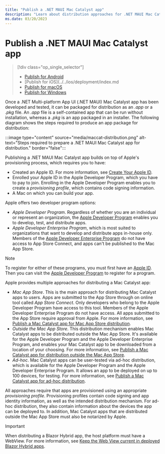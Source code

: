 ```yaml
---
title: "Publish a .NET MAUI Mac Catalyst app"
description: "Learn about distribution approaches for .NET MAUI Mac Catalyst apps."
ms.date: 03/20/2023
---
```


# Publish a .NET MAUI Mac Catalyst app

> [!div class="op_single_selector"]
>
> - [Publish for Android](../../android/deployment/overview.md)
> - [Publish for iOS](../../ios/deployment/index.md
> - [Publish for macOS](index.md)
> - [Publish for Windows](../../windows/deployment/overview.md)

Once a .NET Multi-platform App UI (.NET MAUI) Mac Catalyst app has been developed and tested, it can be packaged for distribution as an *.app* or a *.pkg* file. An *.app* file is a self-contained app that can be run without installation, whereas a *.pkg* is an app packaged in an installer. The following diagram shows the steps required to produce an app package for distribution:

:::image type="content" source="media/maccat-distribution.png" alt-text="Steps required to prepare a .NET MAUI Mac Catalyst app for distribution." border="false":::

Publishing a .NET MAUI Mac Catalyst app builds on top of Apple's provisioning process, which requires you to have:

- Created an Apple ID. For more information, see [Create Your Apple ID](https://appleid.apple.com/account).
- Enrolled your Apple ID in the Apple Developer Program, which you have to pay to join. Enrolling in the Apple Developer Program enables you to create a *provisioning profile*, which contains code signing information.
- A Mac on which you can build your app.

Apple offers two developer program options:

- *Apple Developer Program*. Regardless of whether you are an individual or represent an organization, the [Apple Developer Program](https://developer.apple.com/programs/) enables you to develop, test, and distribute apps.
- *Apple Developer Enterprise Program*, which is most suited to organizations that want to develop and distribute apps in-house only. Members of the [Apple Developer Enterprise Program](https://developer.apple.com/programs/enterprise/) do not have access to App Store Connect, and apps can't be published to the Mac App Store.

> [!NOTE]
> To register for either of these programs, you must first have an [Apple ID](https://appleid.apple.com/). Then you can visit the [Apple Developer Program](https://developer.apple.com/programs/enroll/) to register for a program.

Apple provides multiple approaches for distributing a Mac Catalyst app:

- *Mac App Store*. This is the main approach for distributing Mac Catalyst apps to users. Apps are submitted to the App Store through on online tool called *App Store Connect*. Only developers who belong to the Apple Developer Program have access to this tool. Members of the Apple Developer Enterprise Program do not have access. All apps submitted to the App Store require approval from Apple. For more information, see [Publish a Mac Catalyst app for Mac App Store distribution](publish-app-store.md).
- *Outside the Mac App Store*. This distribution mechanism enables Mac Catalyst apps to be distributed outside the Mac App Store. It's available for the Apple Developer Program and the Apple Developer Enterprise Program, and enables your Mac Catalyst app to be downloaded from a location of your choosing. For more information, see [Publish a Mac Catalyst app for distribution outside the Mac App Store](publish-outside-app-store.md).
- *Ad-hoc*. Mac Catalyst apps can be user-tested via ad-hoc distribution, which is available for the Apple Developer Program and the Apple Developer Enterprise Program. It allows an app to be deployed on up to 100 devices, for testing. For more information, see [Publish a Mac Catalyst app for ad-hoc distribution](publish-ad-hoc.md).

All approaches require that apps are provisioned using an appropriate *provisioning profile*. Provisioning profiles contain code signing and app identity information, as well as the intended distribution mechanism. For ad-hoc distribution, they also contain information about the devices the app can be deployed to. In addition, Mac Catalyst apps that are distributed outside the Mac App Store must also be notarized by Apple.

> [!IMPORTANT]
> When distributing a Blazor Hybrid app, the host platform must have a WebView. For more information, see [Keep the Web View current in deployed Blazor Hybrid apps](/aspnet/core/blazor/hybrid/security/security-considerations#keep-the-web-view-current-in-deployed-apps).
